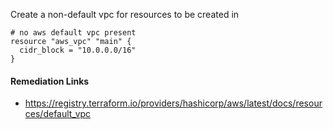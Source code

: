 
Create a non-default vpc for resources to be created in

```hcl
# no aws default vpc present
resource "aws_vpc" "main" {
  cidr_block = "10.0.0.0/16"
}
```

#### Remediation Links
 - https://registry.terraform.io/providers/hashicorp/aws/latest/docs/resources/default_vpc

